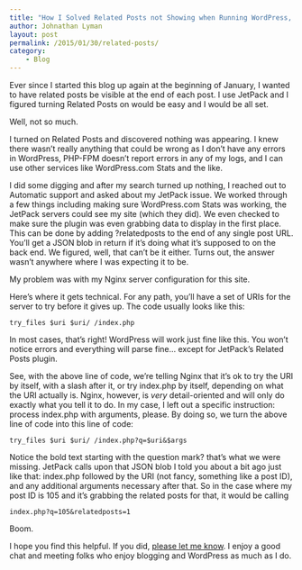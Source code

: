 ```yaml
---
title: "How I Solved Related Posts not Showing when Running WordPress, JetPack, and Nginx"
author: Johnathan Lyman
layout: post
permalink: /2015/01/30/related-posts/
category:
    - Blog
---
```


Ever since I started this blog up again at the beginning of January, I wanted to have related posts be visible at the end of each post. I use JetPack and I figured turning Related Posts on would be easy and I would be all set.

Well, not so much.

I turned on Related Posts and discovered nothing was appearing. I knew there wasn’t really anything that could be wrong as I don’t have any errors in WordPress, PHP-FPM doesn’t report errors in any of my logs, and I can use other services like WordPress.com Stats and the like.

I did some digging and after my search turned up nothing, I reached out to Automatic support and asked about my JetPack issue. We worked through a few things including making sure WordPress.com Stats was working, the JetPack servers could see my site (which they did). We even checked to make sure the plugin was even grabbing data to display in the first place. This can be done by adding ?relatedposts to the end of any single post URL. You’ll get a JSON blob in return if it’s doing what it’s supposed to on the back end. We figured, well, that can’t be it either. Turns out,&nbsp;the answer wasn’t anywhere where I was expecting it to be.

My problem was with my Nginx server configuration for this site.

Here’s where it gets technical. For any path, you’ll have a set of URIs for the server to try before it gives up. The code usually looks like this:

    try_files $uri $uri/ /index.php

In most cases, that’s right! WordPress will work just fine like this. You won’t notice errors and everything will parse fine… except for JetPack’s Related Posts plugin.

See, with the above line of code, we’re telling Nginx that it’s ok to try the URI by itself, with a slash after it, or try index.php by itself, depending on what the URI actually is. Nginx, however, is&nbsp;_very_&nbsp;detail-oriented and will only do exactly what you tell it to do. In my case, I left out a specific instruction: process index.php with arguments, please. By doing so, we turn the above line of code into this line of code:

    try_files $uri $uri/ /index.php?q=$uri&$args

Notice the bold text starting with the question mark? that’s what we were missing. JetPack calls upon that JSON blob I told you about a bit ago just like that: index.php followed by the URI (not fancy, something like a post ID), and any additional arguments necessary after that. So in the case where my post ID is 105 and it’s grabbing the related posts for that, it would be calling

    index.php?q=105&relatedposts=1

Boom.

I hope you find this helpful. If you did, [please let me know](/contact). I enjoy a good chat and meeting folks who enjoy blogging and WordPress as much as I do.

